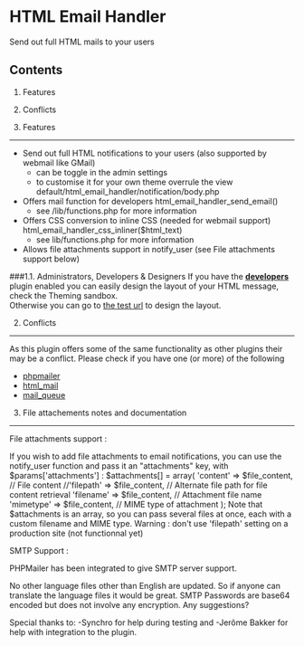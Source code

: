 HTML Email Handler
==================

Send out full HTML mails to your users

Contents
--------
1. Features
2. Conflicts

1. Features
-----------
- Send out full HTML notifications to your users (also supported by webmail like GMail)
	- can be toggle in the admin settings
	- to customise it for your own theme overrule the view default/html_email_handler/notification/body.php
- Offers mail function for developers html_email_handler_send_email()
	- see /lib/functions.php for more information
- Offers CSS conversion to inline CSS (needed for webmail support) html_email_handler_css_inliner($html_text)
	- see lib/functions.php for more information
- Allows file attachments support in notify_user (see File attachments support below)

###1.1. Administrators, Developers & Designers
If you have the **[developers][developers_url]** plugin enabled you can easily design the layout of your HTML message, check the Theming sandbox. <br />
Otherwise you can go to [the test url][test_url] to design the layout.

2. Conflicts
------------

As this plugin offers some of the same functionality as other plugins their may be a conflict.
Please check if you have one (or more) of the following

- [phpmailer][phpmailer_url]
- [html_mail][html_mail_url]
- [mail_queue][mail_queue_url]

[developers_url]: /admin/plugins#developers
[test_url]: /html_email_handler/test
[phpmailer_url]: http://community.elgg.org/plugins/384769/1.0/phpmailer
[html_mail_url]: http://community.elgg.org/plugins/566028/v1.0/html-mails
[mail_queue_url]: http://community.elgg.org/plugins/616834/1.1/mail-queue


3. File attachements notes and documentation
--------------------------------------------

File attachments support : 

If you wish to add file attachments to email notifications, you can use the notify_user function and pass it an "attachments" key, with $params['attachments'] :
	$attachments[] = array(
		'content' => $file_content, // File content
		//'filepath' => $file_content, // Alternate file path for file content retrieval
		'filename' => $file_content, // Attachment file name
		'mimetype' => $file_content, // MIME type of attachment
	);
Note that $attachments is an array, so you can pass several files at once, each with a custom filename and MIME type.
Warning : don't use 'filepath' setting on a production site (not functionnal yet)


SMTP Support :

PHPMailer has been integrated to give SMTP server support.

No other language files other than English are updated. So if anyone can translate the language files 
it would be great.
SMTP Passwords are base64 encoded but does not involve any encryption. Any suggestions?

Special thanks to:
 -Synchro for help during testing and
 -Jerôme Bakker for help with integration to the plugin. 